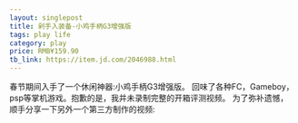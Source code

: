 ```yaml
---
layout: singlepost
title: 剁手入装备-小鸡手柄G3增强版
tags: play life
category: play
price: RMB¥159.90
tb_link: https://item.jd.com/2046988.html
---
```


春节期间入手了一个休闲神器:小鸡手柄G3增强版。
回味了各种FC，Gameboy，psp等掌机游戏。抱歉的是，我并未录制完整的开箱评测视频。
为了弥补遗憾，顺手分享一下另外一个第三方制作的视频:

<!-- more -->
